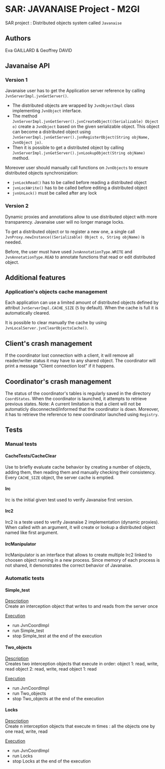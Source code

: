 # SAR: JAVANAISE Project - M2GI
SAR project : Distributed objects system called `Javanaise`

## Authors
Eva GAILLARD & Geoffrey DAVID

## Javanaise API

### Version 1
Javanaise user has to get the Application server reference by calling `JvnServerImpl.jvnGetServer()`.
  - The distributed objects are wrapped by `JvnObjectImpl` class implementing `JvnObject` interface.
  - The method `JvnServerImpl.jvnGetServer().jvnCreateObject((Serializable) Object o)` create a `JvnObject` based on the given serializable object. This object can become a distributed object using `JvnServerImpl.jvnGetServer().jvnRegisterObject(String objName, JvnObject jo)`.
  - Then it is possible to get a distributed object by calling `JvnServerImpl.jvnGetServer().jvnLookupObject(String objName)` method.

Moreover user should manually call functions on `JvnObjects` to ensure distributed objects synchronization:
  - `jvnLockRead()` has to be called before reading a distributed object
  - `jvnLockWrite()` has to be called before editing a distributed object
  - `jvnUnLock()` must be called after any lock

### Version 2
Dynamic proxies and annotations allow to use distributed object with more transparency. Javanaise user will no longer manage locks.

To get a distributed object or to register a new one, a single call `JvnProxy.newInstance((Serializable) Object o, String objName)` is needed.

Before, the user must have used `JvnAnnotationType.WRITE` and `JvnAnnotationType.READ` to annotate functions that read or edit distributed object.

## Additional features

### Application's objects cache management
Each application can use a limited amount of distributed objects defined by attribut `JvnServerImpl.CACHE_SIZE` (`5` by default).
When the cache is full it is automatically cleared.

It is possible to clear manually the cache by using `JvnLocalServer.jvnClearObjectsCache()`.

## Client's crash management
If the coordinator lost connection with a client, it will remove all reader/writer status it may have to any shared object. The coordinator will print a message "Client connection lost" if it happens.

## Coordinator's crash management
The status of the coordinator's tables is regularly saved in the directory `CoordStates`. When the coordinator is launched, it attempts to retrieve previous states.
Note: A current limitation is that a client will not be automaticly disconnected/informed that the coordinator is down. Moreover, it has to retrieve the reference to new coordinator launched using `Registry`.

## Tests

### Manual tests

#### CacheTests/CacheClear
Use to briefly evaluate cache behavior by creating a number of objects, adding them, then reading them and manually checking their consistency. Every `CACHE_SIZE` object, the server cache is emptied.

#### Irc
Irc is the initial given test used to verify Javanaise first version.

#### Irc2
Irc2 is a teste used to verify Javanaise 2 implementation (dynamic proxies). When called with an argument, it will create or lookup a distributed object named like first argument.

#### IrcManipulator
IrcManipulator is an interface that allows to create multiple Irc2 linked to choosen object running in a new process. Since memory of each process is not shared, it demonstrates the correct behavior of Javanaise.

### Automatic tests

#### Simple_test

<u>Description</u> <br />
Create an interception object that writes to and reads from the server once

<u>Execution</u> <br />
- run JvnCoordImpl
- run Simple_test
- stop Simple_test at the end of the execution

#### Two_objects

<u>Description</u> <br />
Creates two interception objects that execute in order:
object 1: read, write, read
object 2: read, write, read
object 1: read

<u>Execution</u> <br />
- run JvnCoordImpl
- run Two_objects
- stop Two_objects at the end of the execution

#### Locks

<u>Description</u> <br />
Create n interception objects that execute m times : all the objects one by one read, write, read

<u>Execution</u> <br />
- run JvnCoordImpl
- run Locks
- stop Locks at the end of the execution


